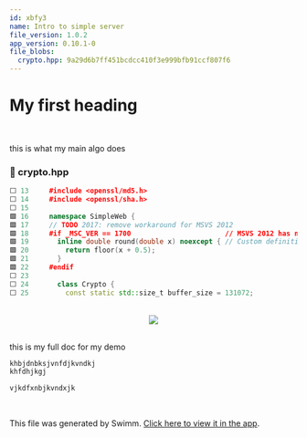 ```yaml
---
id: xbfy3
name: Intro to simple server
file_version: 1.0.2
app_version: 0.10.1-0
file_blobs:
  crypto.hpp: 9a29d6b7ff451bcdcc410f3e999bfb91ccf807f6
---
```


# My first heading

<br/>

this is what my main algo does
<!-- NOTE-swimm-snippet: the lines below link your snippet to Swimm -->
### 📄 crypto.hpp
```c++
⬜ 13     #include <openssl/md5.h>
⬜ 14     #include <openssl/sha.h>
⬜ 15     
🟩 16     namespace SimpleWeb {
🟩 17     // TODO 2017: remove workaround for MSVS 2012
🟩 18     #if _MSC_VER == 1700                       // MSVS 2012 has no definition for round()
🟩 19       inline double round(double x) noexcept { // Custom definition of round() for positive numbers
🟩 20         return floor(x + 0.5);
🟩 21       }
🟩 22     #endif
⬜ 23     
⬜ 24       class Crypto {
⬜ 25         const static std::size_t buffer_size = 131072;
```

<br/>

<div align="center"><img src="https://firebasestorage.googleapis.com/v0/b/swimmio-content/o/repositories%2FZ2l0aHViJTNBJTNBU2ltcGxlLVdlYi1TZXJ2ZXIlM0ElM0FnZ3lvZ2c%3D%2F09996e26-9dc9-4da9-a2ba-96ecaa0d6350.jpeg?alt=media&token=f8d0dd9d-bad7-4fef-aa01-844777f2e5a6" style="width:'50%'"/></div>

<br/>

this is my full doc for my demo




```c
khbjdnbksjvnfdjkvndkj
khfdhjkgj

vjkdfxnbjkvndxjk
```




<br/>

This file was generated by Swimm. [Click here to view it in the app](https://app.swimm.io/repos/Z2l0aHViJTNBJTNBU2ltcGxlLVdlYi1TZXJ2ZXIlM0ElM0FnZ3lvZ2c=/docs/xbfy3).